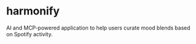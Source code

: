# harmonify
AI and MCP-powered application to help users curate mood blends based on Spotify activity.
